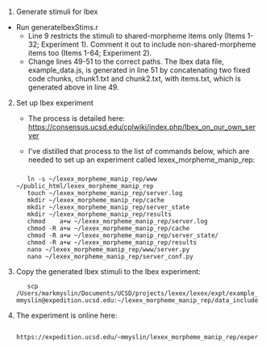 1. Generate stimuli for Ibex
* Run generateIbexStims.r
 	+ Line 9 restricts the stimuli to shared-morpheme items only (Items 1-32; Experiment 1). Comment it out to include non-shared-morpheme items too (Items 1-64; Experiment 2).
	+ Change lines 49-51 to the correct paths. The Ibex data file, example_data.js, is generated in line 51 by concatenating two fixed code chunks, chunk1.txt and chunk2.txt, with items.txt, which is generated above in line 49.

2. Set up Ibex experiment

	+ The process is detailed here: https://consensus.ucsd.edu/cplwiki/index.php/Ibex_on_our_own_server

	+ I've distilled that process to the list of commands below, which are needed to set up an experiment called lexex_morpheme_manip_rep:

	###
          ln -s ~/lexex_morpheme_manip_rep/www ~/public_html/lexex_morpheme_manip_rep
          touch ~/lexex_morpheme_manip_rep/server.log
          mkdir ~/lexex_morpheme_manip_rep/cache 
          mkdir ~/lexex_morpheme_manip_rep/server_state
          mkdir ~/lexex_morpheme_manip_rep/results
          chmod    a+w ~/lexex_morpheme_manip_rep/server.log
          chmod -R a+w ~/lexex_morpheme_manip_rep/cache 
          chmod -R a+w ~/lexex_morpheme_manip_rep/server_state/
          chmod -R a+w ~/lexex_morpheme_manip_rep/results
          nano ~/lexex_morpheme_manip_rep/www/server.py
          nano ~/lexex_morpheme_manip_rep/server_conf.py

        
3. Copy the generated Ibex stimuli to the Ibex experiment:

          scp /Users/markmyslin/Documents/UCSD/projects/lexex/lexex/expt/example_data.js mmyslin@expedition.ucsd.edu:~/lexex_morpheme_manip_rep/data_includes/example_data.js
          
4. The experiment is online here:

          https://expedition.ucsd.edu/~mmyslin/lexex_morpheme_manip_rep/experiment.html
